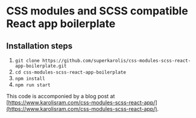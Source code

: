 # CSS modules and SCSS compatible React app boilerplate

## Installation steps

1. `git clone https://github.com/superkarolis/css-modules-scss-react-app-boilerplate.git`
2. `cd css-modules-scss-react-app-boilerplate`
3. `npm install`
4. `npm run start`

This code is accomponied by a blog post at [https://www.karolisram.com/css-modules-scss-react-app/](https://www.karolisram.com/css-modules-scss-react-app/).
